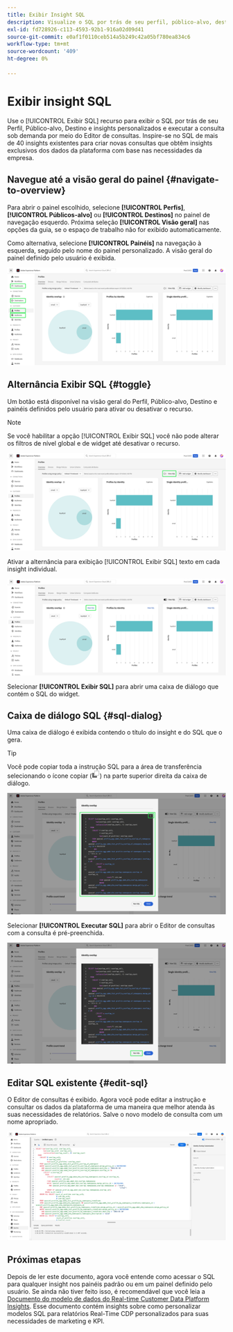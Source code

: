 ```yaml
---
title: Exibir Insight SQL
description: Visualize o SQL por trás de seu perfil, público-alvo, destino e insights personalizados e execute a consulta sob demanda por meio do Editor de consultas.
exl-id: fd728926-c113-4593-92b1-916a02d09d41
source-git-commit: e0af1f0110ceb514a5b249c42a05bf780ea834c6
workflow-type: tm+mt
source-wordcount: '409'
ht-degree: 0%

---
```


# Exibir insight SQL

Use o [!UICONTROL Exibir SQL] recurso para exibir o SQL por trás de seu Perfil, Público-alvo, Destino e insights personalizados e executar a consulta sob demanda por meio do Editor de consultas. Inspire-se no SQL de mais de 40 insights existentes para criar novas consultas que obtêm insights exclusivos dos dados da plataforma com base nas necessidades da empresa.

## Navegue até a visão geral do painel {#navigate-to-overview}

Para abrir o painel escolhido, selecione **[!UICONTROL Perfis]**, **[!UICONTROL Públicos-alvo]** ou **[!UICONTROL Destinos]** no painel de navegação esquerdo. Próxima seleção **[!UICONTROL Visão geral]** nas opções da guia, se o espaço de trabalho não for exibido automaticamente.

Como alternativa, selecione **[!UICONTROL Painéis]** na navegação à esquerda, seguido pelo nome do painel personalizado. A visão geral do painel definido pelo usuário é exibida.

![A interface do Experience Platform com [!UICONTROL Perfis], [!UICONTROL Públicos-alvo], [!UICONTROL Destinos], e [!UICONTROL Painéis] destacado.](./images/view-sql/dashboard-navigation.png)

## Alternância Exibir SQL {#toggle}

Um botão está disponível na visão geral do Perfil, Público-alvo, Destino e painéis definidos pelo usuário para ativar ou desativar o recurso.

>[!NOTE]
>
>Se você habilitar a opção [!UICONTROL Exibir SQL] você não pode alterar os filtros de nível global e de widget até desativar o recurso.

![A variável [!UICONTROL Exibir SQL] alternância realçada.](./images/view-sql/view-sql-toggle.png)

Ativar a alternância para exibição [!UICONTROL Exibir SQL] texto em cada insight individual.

![Um insight com [!UICONTROL Exibir SQL] destacado.](./images/view-sql/insight-view-sql.png)

Selecionar **[!UICONTROL Exibir SQL]** para abrir uma caixa de diálogo que contém o SQL do widget.

## Caixa de diálogo SQL {#sql-dialog}

Uma caixa de diálogo é exibida contendo o título do insight e do SQL que o gera.

>[!TIP]
>
>Você pode copiar toda a instrução SQL para a área de transferência selecionando o ícone copiar (![O ícone de cópia.](./images/view-sql/copy-icon.png)) na parte superior direita da caixa de diálogo.

![Uma caixa de diálogo de insight com a instrução SQL foi destacada.](./images/view-sql/sql-dialog.png)

Selecionar **[!UICONTROL Executar SQL]** para abrir o Editor de consultas com a consulta é pré-preenchida.

![Um diálogo de insight com o [!UICONTROL Executar SQL] destacado.](./images/view-sql/run-sql.png)

## Editar SQL existente {#edit-sql}

O Editor de consultas é exibido. Agora você pode editar a instrução e consultar os dados da plataforma de uma maneira que melhor atenda às suas necessidades de relatórios. Salve o novo modelo de consulta com um nome apropriado.

![O Editor de consultas com o SQL insight escolhido foi preenchido previamente.](./images/view-sql/edit-sql.png)

## Próximas etapas

Depois de ler este documento, agora você entende como acessar o SQL para qualquer insight nos painéis padrão ou em um painel definido pelo usuário. Se ainda não tiver feito isso, é recomendável que você leia a [Documento do modelo de dados do Real-time Customer Data Platform Insights](./data-models/cdp-insights-data-model-b2c.md). Esse documento contém insights sobre como personalizar modelos SQL para relatórios Real-Time CDP personalizados para suas necessidades de marketing e KPI.
